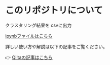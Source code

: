 # このリポジトリについて

クラスタリング結果を csvに出力

[ipynbファイルはこちら](https://github.com/iwakazusuwa/ipynb_clustering)

詳しい使い方や解説は以下の記事をご覧ください。

👉 [Qiitaの記事はこちら](https://qiita.com/iwakazusuwa/items/15951976bf33dcfc5361)
